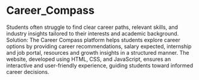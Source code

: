 # Career_Compass
Students often struggle to find clear career paths, relevant skills, and industry insights tailored to their interests and academic background.
Solution:
The Career Compass platform helps students explore career options by providing career recommendations, salary expected, internship and job portal, resources and growth insights in a structured manner. The website, developed using HTML, CSS, and JavaScript, ensures an interactive and user-friendly experience, guiding students toward informed career decisions.
